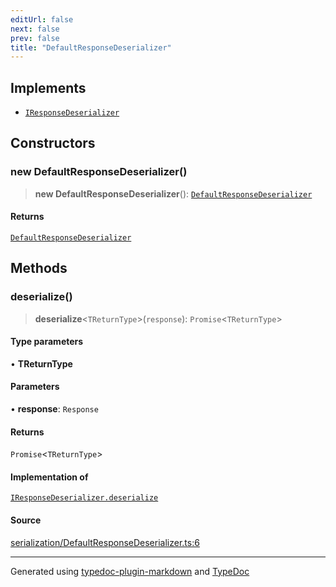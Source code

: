 ```yaml
---
editUrl: false
next: false
prev: false
title: "DefaultResponseDeserializer"
---
```


## Implements

- [`IResponseDeserializer`](/api/interfaces/iresponsedeserializer/)

## Constructors

### new DefaultResponseDeserializer()

> **new DefaultResponseDeserializer**(): [`DefaultResponseDeserializer`](/api/classes/defaultresponsedeserializer/)

#### Returns

[`DefaultResponseDeserializer`](/api/classes/defaultresponsedeserializer/)

## Methods

### deserialize()

> **deserialize**\<`TReturnType`\>(`response`): `Promise`\<`TReturnType`\>

#### Type parameters

• **TReturnType**

#### Parameters

• **response**: `Response`

#### Returns

`Promise`\<`TReturnType`\>

#### Implementation of

[`IResponseDeserializer.deserialize`](/api/interfaces/iresponsedeserializer/#deserialize)

#### Source

[serialization/DefaultResponseDeserializer.ts:6](https://github.com/fostertheweb/spotify-web-sdk/blob/eb6b780/src/serialization/DefaultResponseDeserializer.ts#L6)

***

Generated using [typedoc-plugin-markdown](https://www.npmjs.com/package/typedoc-plugin-markdown) and [TypeDoc](https://typedoc.org/)
